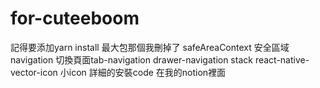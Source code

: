 # for-cuteeboom
記得要添加yarn install 最大包那個我刪掉了
safeAreaContext 安全區域
navigation 切換頁面tab-navigation drawer-navigation stack
react-native-vector-icon 小icon
詳細的安裝code 在我的notion裡面
